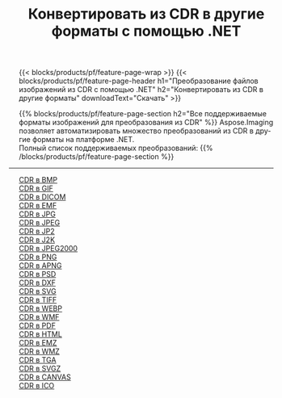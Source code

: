 ﻿---
title: Конвертировать из CDR в другие форматы с помощью .NET 
weight: 3920
url: /ru/net/conversion/from/cdr 
lang: ru
langdirlevel: 2
locales: zh-hans,ja,it,ru,de,es,fr,nl,id,lt,pl,pt,vi,tr,ko,zh-hant,ar,hi,th,sv,cs,uk,he
description: Используя Aspose.Imaging, вы можете легко конвертировать из CDR в другие форматы.
---

{{< blocks/products/pf/feature-page-wrap >}}
{{< blocks/products/pf/feature-page-header h1="Преобразование файлов изображений из CDR с помощью .NET" h2="Конвертировать из CDR в другие форматы" downloadText="Скачать" >}}


{{% blocks/products/pf/feature-page-section  h2="Все поддерживаемые форматы изображений для преобразования из CDR" %}}
Aspose.Imaging позволяет автоматизировать множество преобразований из CDR в другие форматы на платформе .NET.
<br/>
Полный список поддерживаемых преобразований:
{{% /blocks/products/pf/feature-page-section %}}
<div class="container-fluid productfamilypage bg-gray">
    <div class="convertypes bg-gray agp-content section">
        <div class="container">
		<hr style="margin-left:-20px;"/>
		<div class="row other-converters">
		    <div class='col-md-2 other-converter remove-lp remove-rp'><a href="/imaging/ru/net/conversion/cdr-to-bmp" >CDR в BMP</a></div><div class='col-md-2 other-converter remove-lp remove-rp'><a href="/imaging/ru/net/conversion/cdr-to-gif" >CDR в GIF</a></div><div class='col-md-2 other-converter remove-lp remove-rp'><a href="/imaging/ru/net/conversion/cdr-to-dicom" >CDR в DICOM</a></div><div class='col-md-2 other-converter remove-lp remove-rp'><a href="/imaging/ru/net/conversion/cdr-to-emf" >CDR в EMF</a></div><div class='col-md-2 other-converter remove-lp remove-rp'><a href="/imaging/ru/net/conversion/cdr-to-jpg" >CDR в JPG</a></div><div class='col-md-2 other-converter remove-lp remove-rp'><a href="/imaging/ru/net/conversion/cdr-to-jpeg" >CDR в JPEG</a></div><div class='col-md-2 other-converter remove-lp remove-rp'><a href="/imaging/ru/net/conversion/cdr-to-jp2" >CDR в JP2</a></div><div class='col-md-2 other-converter remove-lp remove-rp'><a href="/imaging/ru/net/conversion/cdr-to-j2k" >CDR в J2K</a></div><div class='col-md-2 other-converter remove-lp remove-rp'><a href="/imaging/ru/net/conversion/cdr-to-jpeg2000" >CDR в JPEG2000</a></div><div class='col-md-2 other-converter remove-lp remove-rp'><a href="/imaging/ru/net/conversion/cdr-to-png" >CDR в PNG</a></div><div class='col-md-2 other-converter remove-lp remove-rp'><a href="/imaging/ru/net/conversion/cdr-to-apng" >CDR в APNG</a></div><div class='col-md-2 other-converter remove-lp remove-rp'><a href="/imaging/ru/net/conversion/cdr-to-psd" >CDR в PSD</a></div><div class='col-md-2 other-converter remove-lp remove-rp'><a href="/imaging/ru/net/conversion/cdr-to-dxf" >CDR в DXF</a></div><div class='col-md-2 other-converter remove-lp remove-rp'><a href="/imaging/ru/net/conversion/cdr-to-svg" >CDR в SVG</a></div><div class='col-md-2 other-converter remove-lp remove-rp'><a href="/imaging/ru/net/conversion/cdr-to-tiff" >CDR в TIFF</a></div><div class='col-md-2 other-converter remove-lp remove-rp'><a href="/imaging/ru/net/conversion/cdr-to-webp" >CDR в WEBP</a></div><div class='col-md-2 other-converter remove-lp remove-rp'><a href="/imaging/ru/net/conversion/cdr-to-wmf" >CDR в WMF</a></div><div class='col-md-2 other-converter remove-lp remove-rp'><a href="/imaging/ru/net/conversion/cdr-to-pdf" >CDR в PDF</a></div><div class='col-md-2 other-converter remove-lp remove-rp'><a href="/imaging/ru/net/conversion/cdr-to-html" >CDR в HTML</a></div><div class='col-md-2 other-converter remove-lp remove-rp'><a href="/imaging/ru/net/conversion/cdr-to-emz" >CDR в EMZ</a></div><div class='col-md-2 other-converter remove-lp remove-rp'><a href="/imaging/ru/net/conversion/cdr-to-wmz" >CDR в WMZ</a></div><div class='col-md-2 other-converter remove-lp remove-rp'><a href="/imaging/ru/net/conversion/cdr-to-tga" >CDR в TGA</a></div><div class='col-md-2 other-converter remove-lp remove-rp'><a href="/imaging/ru/net/conversion/cdr-to-svgz" >CDR в SVGZ</a></div><div class='col-md-2 other-converter remove-lp remove-rp'><a href="/imaging/ru/net/conversion/cdr-to-canvas" >CDR в CANVAS</a></div><div class='col-md-2 other-converter remove-lp remove-rp'><a href="/imaging/ru/net/conversion/cdr-to-ico" >CDR в ICO</a></div>
                </div>
        </div>
    </div>
</div>
<br/>

